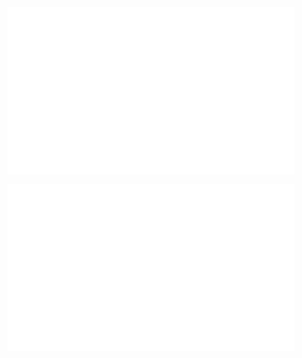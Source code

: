 ![](https://raw.githubusercontent.com/idpetersen/github-stats/master/generated/overview.svg#gh-light-mode-only)

![](https://raw.githubusercontent.com/idpetersen/github-stats/master/generated/languages.svg#gh-light-mode-only)
